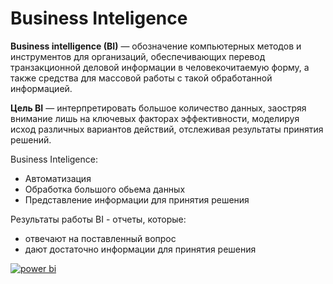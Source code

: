 # Business Inteligence

<strong>Business intelligence (BI)</strong> — обозначение компьютерных методов и инструментов для организаций, обеспечивающих перевод транзакционной деловой информации в человекочитаемую форму, а также средства для массовой работы с такой обработанной информацией.

<strong>Цель BI</strong> — интерпретировать большое количество данных, заостряя внимание лишь на ключевых факторах эффективности, моделируя исход различных вариантов действий, отслеживая результаты принятия решений.

Business Inteligence:
- Автоматизация
- Обработка большого обьема данных
- Представление информации для принятия решения

Результаты работы BI - отчеты, которые:
- отвечают на поставленный вопрос
- дают достаточно информации для принятия решения

[![power bi]()]()
